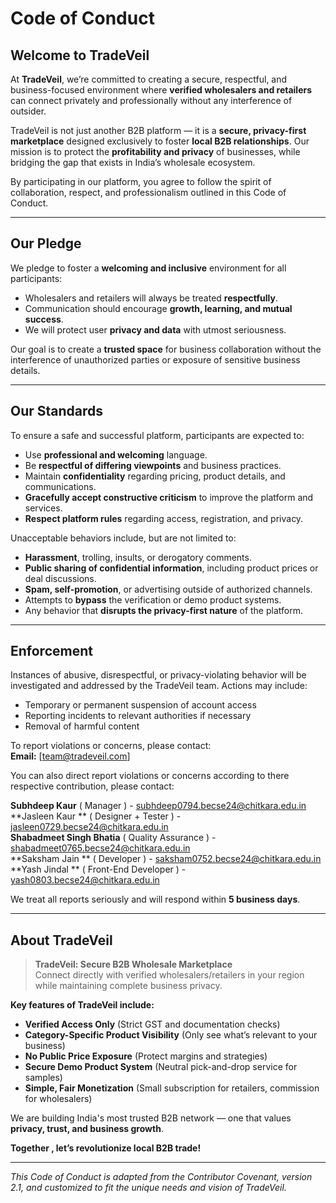 # Code of Conduct

## Welcome to TradeVeil

At **TradeVeil**, we’re committed to creating a secure, respectful, and business-focused environment where **verified wholesalers and retailers** can connect privately and professionally without any interference of outsider.

TradeVeil is not just another B2B platform — it is a **secure, privacy-first marketplace** designed exclusively to foster **local B2B relationships**. Our mission is to protect the **profitability and privacy** of businesses, while bridging the gap that exists in India’s wholesale ecosystem.

By participating in our platform, you agree to follow the spirit of collaboration, respect, and professionalism outlined in this Code of Conduct.

---

## Our Pledge

We pledge to foster a **welcoming and inclusive** environment for all participants:

- Wholesalers and retailers will always be treated **respectfully**.
- Communication should encourage **growth, learning, and mutual success**.
- We will protect user **privacy and data** with utmost seriousness.

Our goal is to create a **trusted space** for business collaboration without the interference of unauthorized parties or exposure of sensitive business details.

---

## Our Standards

To ensure a safe and successful platform, participants are expected to:

- Use **professional and welcoming** language.
- Be **respectful of differing viewpoints** and business practices.
- Maintain **confidentiality** regarding pricing, product details, and communications.
- **Gracefully accept constructive criticism** to improve the platform and services.
- **Respect platform rules** regarding access, registration, and privacy.

Unacceptable behaviors include, but are not limited to:

- **Harassment**, trolling, insults, or derogatory comments.
- **Public sharing of confidential information**, including product prices or deal discussions.
- **Spam, self-promotion**, or advertising outside of authorized channels.
- Attempts to **bypass** the verification or demo product systems.
- Any behavior that **disrupts the privacy-first nature** of the platform.

---

## Enforcement

Instances of abusive, disrespectful, or privacy-violating behavior will be investigated and addressed by the TradeVeil team. Actions may include:

- Temporary or permanent suspension of account access
- Reporting incidents to relevant authorities if necessary
- Removal of harmful content

To report violations or concerns, please contact:  
**Email:** [team@tradeveil.com]

You can also direct report violations or concerns according to there respective contribution, please contact:  
                                   
**Subhdeep Kaur**	            ( Manager ) -               subhdeep0794.becse24@chitkara.edu.in	    
**Jasleen Kaur	**            ( Designer + Tester ) -	    jasleen0729.becse24@chitkara.edu.in	      
**Shabadmeet Singh Bhatia**	  ( Quality Assurance ) -	    shabadmeet0765.becse24@chitkara.edu.in	  
**Saksham Jain	**            ( Developer ) -	            saksham0752.becse24@chitkara.edu.in     
**Yash Jindal	 **             ( Front-End Developer ) -	  yash0803.becse24@chitkara.edu.in	        


We treat all reports seriously and will respond within **5 business days**.

---

## About TradeVeil

> **TradeVeil: Secure B2B Wholesale Marketplace**  
> Connect directly with verified wholesalers/retailers in your region while maintaining complete business privacy.

**Key features of TradeVeil include:**
- **Verified Access Only** (Strict GST and documentation checks)
- **Category-Specific Product Visibility** (Only see what’s relevant to your business)
- **No Public Price Exposure** (Protect margins and strategies)
- **Secure Demo Product System** (Neutral pick-and-drop service for samples)
- **Simple, Fair Monetization** (Small subscription for retailers, commission for wholesalers)

We are building India's most trusted B2B network — one that values **privacy, trust, and business growth**.

**Together , let’s revolutionize local B2B trade!**

---

_This Code of Conduct is adapted from the Contributor Covenant, version 2.1, and customized to fit the unique needs and vision of TradeVeil._

